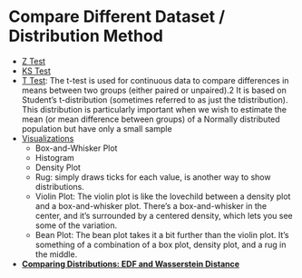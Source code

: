 # Compare Different Dataset / Distribution Method

* [Z Test](http://homework.uoregon.edu/pub/class/es202/ztest.html)
* [KS Test](https://towardsdatascience.com/how-to-compare-two-distributions-in-practice-8c676904a285)
* [T Test](https://compgenomr.github.io/book/how-to-test-for-differences-between-samples.html): The t-test is used for continuous data to compare differences in means between two groups (either paired or unpaired).2 It is based on Student’s t-distribution (sometimes referred to as just the tdistribution). This distribution is particularly important when we wish to estimate the mean (or mean difference between groups) of a Normally distributed population but have only a small sample
* [Visualizations](https://flowingdata.com/2012/05/15/how-to-visualize-and-compare-distributions/)
  * Box-and-Whisker Plot
  * Histogram
  * Density Plot
  * Rug: simply draws ticks for each value, is another way to show distributions.
  * Violin Plot: The violin plot is like the lovechild between a density plot and a box-and-whisker plot. There’s a box-and-whisker in the center, and it’s surrounded by a centered density, which lets you see some of the variation.
  * Bean Plot: The bean plot takes it a bit further than the violin plot. It’s something of a combination of a box plot, density plot, and a rug in the middle. 
* **[Comparing Distributions: EDF and Wasserstein Distance](https://umfarooq0.medium.com/comparing-distributions-b7798b2e8e7e)**
